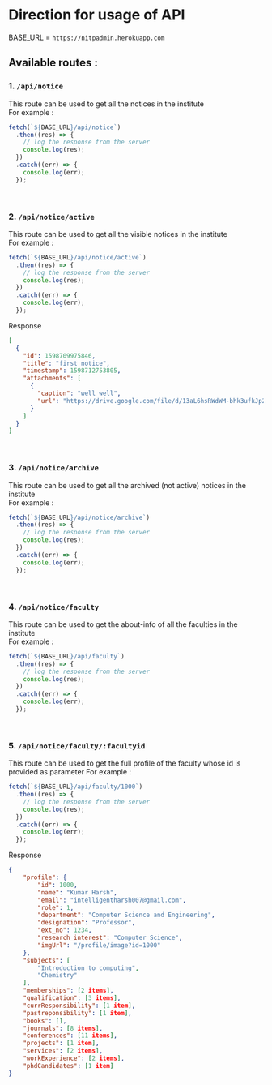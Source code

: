 # Direction for usage of API

BASE_URL = `https://nitpadmin.herokuapp.com`

## Available routes :

### 1. `/api/notice`

This route can be used to get all the notices in the institute  
For example :

```js
fetch(`${BASE_URL}/api/notice`)
  .then((res) => {
    // log the response from the server
    console.log(res);
  })
  .catch((err) => {
    console.log(err);
  });
```

<br/>

### 2. `/api/notice/active`

This route can be used to get all the visible notices in the institute  
For example :

```js
fetch(`${BASE_URL}/api/notice/active`)
  .then((res) => {
    // log the response from the server
    console.log(res);
  })
  .catch((err) => {
    console.log(err);
  });
```

Response

```json
[
  {
    "id": 1598709975846,
    "title": "first notice",
    "timestamp": 1598712753805,
    "attachments": [
      {
        "caption": "well well",
        "url": "https://drive.google.com/file/d/13aL6hsRWdWM-bhk3ufkJp2N9MrzkFObW/view?usp=drivesdk"
      }
    ]
  }
]
```

<br/>

### 3. `/api/notice/archive`

This route can be used to get all the archived (not active) notices in the institute  
For example :

```js
fetch(`${BASE_URL}/api/notice/archive`)
  .then((res) => {
    // log the response from the server
    console.log(res);
  })
  .catch((err) => {
    console.log(err);
  });
```

<br>

### 4. `/api/notice/faculty`

This route can be used to get the about-info of all the faculties in the institute  
For example :

```js
fetch(`${BASE_URL}/api/faculty`)
  .then((res) => {
    // log the response from the server
    console.log(res);
  })
  .catch((err) => {
    console.log(err);
  });
```

<br>

### 5. `/api/notice/faculty/:facultyid`

This route can be used to get the full profile of the faculty whose id is provided as parameter
For example :

```js
fetch(`${BASE_URL}/api/faculty/1000`)
  .then((res) => {
    // log the response from the server
    console.log(res);
  })
  .catch((err) => {
    console.log(err);
  });
```

Response

```json
{
    "profile": {
        "id": 1000,
        "name": "Kumar Harsh",
        "email": "intelligentharsh007@gmail.com",
        "role": 1,
        "department": "Computer Science and Engineering",
        "designation": "Professor",
        "ext_no": 1234,
        "research_interest": "Computer Science",
        "imgUrl": "/profile/image?id=1000"
    },
    "subjects": [
        "Introduction to computing",
        "Chemistry"
    ],
    "memberships": [2 items],
    "qualification": [3 items],
    "currResponsibility": [1 item],
    "pastreponsibility": [1 item],
    "books": [],
    "journals": [8 items],
    "conferences": [11 items],
    "projects": [1 item],
    "services": [2 items],
    "workExperience": [2 items],
    "phdCandidates": [1 item]
}
```
